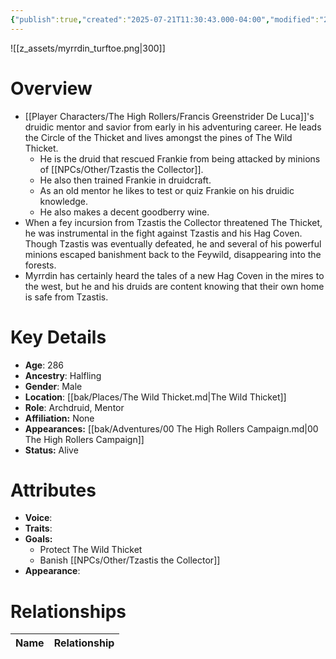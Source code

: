 ```yaml
---
{"publish":true,"created":"2025-07-21T11:30:43.000-04:00","modified":"2025-10-17T10:15:59.180-04:00","cssclasses":""}
---
```


![[z_assets/myrrdin_turftoe.png|300]]

# Overview
- [[Player Characters/The High Rollers/Francis Greenstrider De Luca]]'s druidic mentor and savior from early in his adventuring career. He leads the Circle of the Thicket and lives amongst the pines of The Wild Thicket.
	- He is the druid that rescued Frankie from being attacked by minions of [[NPCs/Other/Tzastis the Collector]].
	- He also then trained Frankie in druidcraft.
	- As an old mentor he likes to test or quiz Frankie on his druidic knowledge.
	- He also makes a decent goodberry wine.
- When a fey incursion from Tzastis the Collector threatened The Thicket, he was instrumental in the fight against Tzastis and his Hag Coven. Though Tzastis was eventually defeated, he and several of his powerful minions escaped banishment back to the Feywild, disappearing into the forests.
- Myrrdin has certainly heard the tales of a new Hag Coven in the mires to the west, but he and his druids are content knowing that their own home is safe from Tzastis.

# Key Details
- **Age**: 286
- **Ancestry**: Halfling
- **Gender**: Male
- **Location**: [[bak/Places/The Wild Thicket.md\|The Wild Thicket]]
- **Role**: Archdruid, Mentor
- **Affiliation:** None
- **Appearances:** [[bak/Adventures/00 The High Rollers Campaign.md\|00 The High Rollers Campaign]]
- **Status:** Alive

# Attributes
- **Voice**: 
- **Traits**: 
- **Goals:** 
	- Protect The Wild Thicket
	- Banish [[NPCs/Other/Tzastis the Collector]]
- **Appearance**: 

# Relationships

| Name  | Relationship |
| ----- | ------------ |
